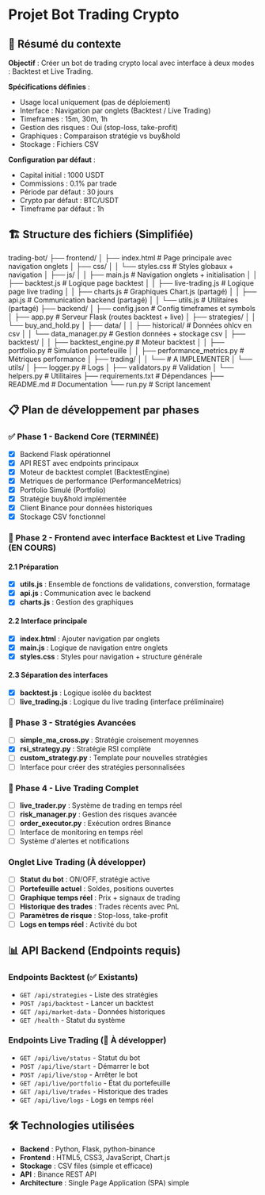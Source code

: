# Projet Bot Trading Crypto

## 🎯 Résumé du contexte

**Objectif** : Créer un bot de trading crypto local avec interface à deux modes : Backtest et Live Trading.

**Spécifications définies** :

- Usage local uniquement (pas de déploiement)
- Interface : Navigation par onglets (Backtest / Live Trading)
- Timeframes : 15m, 30m, 1h
- Gestion des risques : Oui (stop-loss, take-profit)
- Graphiques : Comparaison stratégie vs buy&hold
- Stockage : Fichiers CSV

**Configuration par défaut** :

- Capital initial : 1000 USDT
- Commissions : 0.1% par trade
- Période par défaut : 30 jours
- Crypto par défaut : BTC/USDT
- Timeframe par défaut : 1h

## 🏗️ Structure des fichiers (Simplifiée)

trading-bot/
├── frontend/
│   ├── index.html                 # Page principale avec navigation onglets
│   ├── css/
│   │   └── styles.css            # Styles globaux + navigation
│   ├── js/
│   │   ├── main.js               # Navigation onglets + initialisation
│   │   ├── backtest.js           # Logique page backtest
│   │   ├── live-trading.js       # Logique page live trading
│   │   ├── charts.js             # Graphiques Chart.js (partagé)
│   │   ├── api.js                # Communication backend (partagé)
│   │   └── utils.js              # Utilitaires (partagé)
├── backend/
│   ├── config.json               # Config timeframes et symbols
│   ├── app.py                    # Serveur Flask (routes backtest + live)
│   ├── strategies/
│   │   └── buy_and_hold.py
│   ├── data/
│   │   ├── historical/           # Données ohlcv en csv
│   │   └── data_manager.py       # Gestion données + stockage csv
│   ├── backtest/
│   │   ├── backtest_engine.py    # Moteur backtest
│   │   ├── portfolio.py          # Simulation portefeuille
│   │   ├── performance_metrics.py # Métriques performance
│   ├── trading/
│   │   └──                       # A IMPLEMENTER
│   └── utils/
│       ├── logger.py             # Logs
│       ├── validators.py         # Validation
│       └── helpers.py            # Utilitaires
├── requirements.txt              # Dépendances
├── README.md                     # Documentation
└── run.py                        # Script lancement

## 📋 Plan de développement par phases

### ✅ Phase 1 - Backend Core (TERMINÉE)

- [x] Backend Flask opérationnel
- [x] API REST avec endpoints principaux
- [x] Moteur de backtest complet (BacktestEngine)
- [x] Metriques de performance (PerformanceMetrics)
- [x] Portfolio Simulé (Portfolio)
- [x] Stratégie buy&hold implémentée
- [x] Client Binance pour données historiques
- [x] Stockage CSV fonctionnel

### 🎯 Phase 2 - Frontend avec interface Backtest et Live Trading (EN COURS)

#### 2.1 Préparation

- [x] **utils.js** : Ensemble de fonctions de validations, converstion, formatage
- [x] **api.js** : Communication avec le backend
- [x] **charts.js** : Gestion des graphiques

#### 2.2 Interface principale

- [x] **index.html** : Ajouter navigation par onglets
- [x] **main.js** : Logique de navigation entre onglets
- [x] **styles.css** : Styles pour navigation + structure générale

#### 2.3 Séparation des interfaces

- [x] **backtest.js** : Logique isolée du backtest
- [ ] **live_trading.js** : Logique du live trading (interface préliminaire)

### 🔮 Phase 3 - Stratégies Avancées

- [ ] **simple_ma_cross.py** : Stratégie croisement moyennes
- [x] **rsi_strategy.py** : Stratégie RSI complète
- [ ] **custom_strategy.py** : Template pour nouvelles stratégies
- [ ] Interface pour créer des stratégies personnalisées

### 🔮 Phase 4 - Live Trading Complet

- [ ] **live_trader.py** : Système de trading en temps réel
- [ ] **risk_manager.py** : Gestion des risques avancée
- [ ] **order_executor.py** : Exécution ordres Binance
- [ ] Interface de monitoring en temps réel
- [ ] Système d'alertes et notifications

### Onglet Live Trading (À développer)

- [ ] **Statut du bot** : ON/OFF, stratégie active
- [ ] **Portefeuille actuel** : Soldes, positions ouvertes
- [ ] **Graphique temps réel** : Prix + signaux de trading
- [ ] **Historique des trades** : Trades récents avec PnL
- [ ] **Paramètres de risque** : Stop-loss, take-profit
- [ ] **Logs en temps réel** : Activité du bot

## 📊 API Backend (Endpoints requis)

### Endpoints Backtest (✅ Existants)

- `GET /api/strategies` - Liste des stratégies
- `POST /api/backtest` - Lancer un backtest
- `GET /api/market-data` - Données historiques
- `GET /health` - Statut du système

### Endpoints Live Trading (🔮 À développer)

- `GET /api/live/status` - Statut du bot
- `POST /api/live/start` - Démarrer le bot
- `POST /api/live/stop` - Arrêter le bot
- `GET /api/live/portfolio` - État du portefeuille
- `GET /api/live/trades` - Historique des trades
- `GET /api/live/logs` - Logs en temps réel

## 🛠️ Technologies utilisées

- **Backend** : Python, Flask, python-binance
- **Frontend** : HTML5, CSS3, JavaScript, Chart.js
- **Stockage** : CSV files (simple et efficace)
- **API** : Binance REST API
- **Architecture** : Single Page Application (SPA) simple
